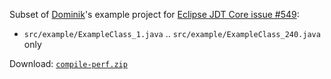 Subset of [Dominik](https://github.com/Domare90)'s example project for [Eclipse JDT Core issue #549](https://github.com/eclipse-jdt/eclipse.jdt.core/issues/549):

* `src/example/ExampleClass_1.java` .. `src/example/ExampleClass_240.java` only

Download: [`compile-perf.zip`](https://github.com/eclipse-jdt/eclipse.jdt.core/files/10041321/compile-perf.zip)